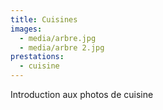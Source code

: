 ```yaml
---
title: Cuisines
images:
  - media/arbre.jpg
  - media/arbre 2.jpg
prestations:
  - cuisine
---
```


Introduction aux photos de cuisine
